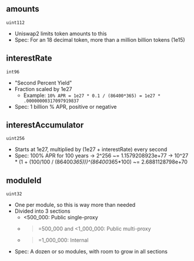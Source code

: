 ## amounts

`uint112`

* Uniswap2 limits token amounts to this
* Spec: For an 18 decimal token, more than a million billion tokens (1e15)

## interestRate

`int96`

* "Second Percent Yield"
* Fraction scaled by 1e27
  * Example: `10% APR = 1e27 * 0.1 / (86400*365) = 1e27 * .00000000317097919837`
* Spec: 1 billion % APR, positive or negative

## interestAccumulator

`uint256`

* Starts at 1e27, multiplied by (1e27 + interestRate) every second
* Spec: 100% APR for 100 years
      -> 2^256
      ~= 1.1579208923e+77
      -> 10^27 * (1 + (100/100 / (86400*365)))^(86400*365*100)
      ~= 2.6881128798e+70

## moduleId

`uint32`

* One per module, so this is way more than needed
* Divided into 3 sections
  * <500_000: Public single-proxy
  * >=500_000 and <1_000_000: Public multi-proxy
  * >=1_000_000: Internal
* Spec: A dozen or so modules, with room to grow in all sections
